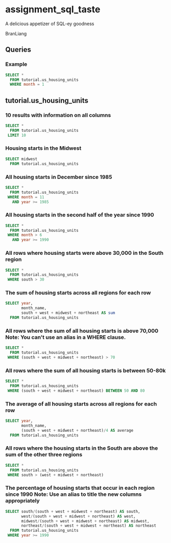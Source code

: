 # assignment_sql_taste
A delicious appetizer of SQL-ey goodness

BranLiang


## Queries

### Example

```sql
SELECT *
  FROM tutorial.us_housing_units
  WHERE month = 1
```

## tutorial.us_housing_units
### 10 results with information on all columns
```sql
SELECT *
  FROM tutorial.us_housing_units
 LIMIT 10
```
### Housing starts in the Midwest
```sql
SELECT midwest
  FROM tutorial.us_housing_units
```
### All housing starts in December since 1985
```sql
SELECT *
  FROM tutorial.us_housing_units
 WHERE month = 11
   AND year >= 1985
```
### All housing starts in the second half of the year since 1990
```sql
SELECT *
  FROM tutorial.us_housing_units
 WHERE month > 6
   AND year >= 1990
```
### All rows where housing starts were above 30,000 in the South region
```sql
SELECT *
  FROM tutorial.us_housing_units
 WHERE south > 30
```
### The sum of housing starts across all regions for each row
```sql
SELECT year,
       month_name,
       south + west + midwest + northeast AS sum
  FROM tutorial.us_housing_units
```
### All rows where the sum of all housing starts is above 70,000 Note: You can't use an alias in a WHERE clause.
```sql
SELECT *
  FROM tutorial.us_housing_units
 WHERE (south + west + midwest + northeast) > 70
```
### All rows where the sum of all housing starts is between 50-80k
```sql
SELECT *
  FROM tutorial.us_housing_units
 WHERE (south + west + midwest + northeast) BETWEEN 50 AND 80
```
### The average of all housing starts across all regions for each row
```sql
SELECT year,
       month_name,
       (south + west + midwest + northeast)/4 AS average
  FROM tutorial.us_housing_units
```
### All rows where the housing starts in the South are above the sum of the other three regions
```sql
SELECT *
  FROM tutorial.us_housing_units
 WHERE south > (west + midwest + northeast)
```
### The percentage of housing starts that occur in each region since 1990 Note: Use an alias to title the new columns appropriately
```sql
SELECT south/(south + west + midwest + northeast) AS south,
       west/(south + west + midwest + northeast) AS west,
       midwest/(south + west + midwest + northeast) AS midwest,
       northeast/(south + west + midwest + northeast) AS northeast
  FROM tutorial.us_housing_units
 WHERE year >= 1990
```
